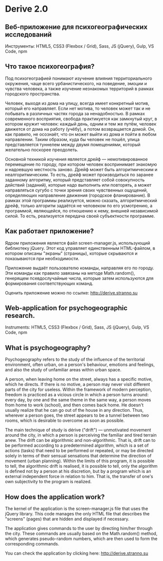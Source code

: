# Derive 2.0

## Веб-приложение для психогеографических исследований

Инструменты: HTML5, CSS3 (Flexbox / Grid), Sass, JS (jQuery), Gulp, VS Code, npm

## Что такое психогеография?

Под психогеографией понимают изучение влияния территориального окружения, чаще всего урбанистического, на поведение, эмоции и чувства человека, а также изучение незнакомых территорий в рамках городского пространства.

Человек, выходя из дома на улицу, всегда имеет конкретный мотив, который его
 направляет. Если нет мотива, то человек может так и не побывать в различных частях города за
 ненадобностью. В рамках современного восприятия, свобода практикуется как замкнутый круг, в котором кружит
 человек: каждый день, одним и тем
 же путём, человек движется от дома на работу (учёбу), а потом возвращается
 домой. Он, как правило, не осознаёт, что он может выйти из дома и пойти
 в любом направлении. Таким образом, куда бы человек не пошёл, улица представляется туннелем между двумя
 помещениями, который желательно поскорее преодолеть.

Основной техникой изучения является дрейф — немотивированное перемещение по городу, при котором человек
 воспринимает знакомую и надоевшую местность заново.
 Дрейф может быть алгоритмическим и неалгоритмическим. То есть, дрейф может
 производиться по заранее заданному алгоритму, который представляет собой
 совокупность действий (заданий), которые надо выполнить или повторять, а может направляться сугубо с точки зрения
 своих чувственных ощущений, определяющих направление движения (городское фланирование). В рамках этой программы
 реализуется, можно сказать, алгоритмический дрейф,
 только алгоритм задаётся не человеком по его усмотрению, а программой, являющейся, по отношению к нему, внешней
 независимой силой. То есть, реализуется передача своей субъектности программе.
 
 ## Как работает приложение?

Ядром приложения является файл screen-manager.js, использующий библиотеку jQuery. Этот код управляет единственным HTML-файлом, в котором описаны "экраны" (страницы), которые скрываются и показываются при необходимости. 

Приложение выдаёт пользователю команды, направляя его по городу. Эти команды как правило завязаны на методе Math.random(), генерящем псевдослучайные числа, которые затем используются для формирования соответствующих команд.

Оценить приложение можно по ссылке:
http://derive.stranno.su

 ## Web-application for psychogeographic research.
 
 Instruments: HTML5, CSS3 (Flexbox / Grid), Sass, JS (jQuery), Gulp, VS Code, npm
 
 ## What is psychogeography?
 
 Psychogeography refers to the study of the influence of the territorial environment, often urban, on a person's
 behaviour, emotions and feelings, and also the study of unfamiliar areas within urban space.
 
 A person, when leaving home on the street, always has a specific motive, which he directs. If there is no motive, a person may never  visit different parts of the city for
 useless. Within the framework of modern perception, freedom is practiced as a vicious circle in which a person
 turns around: every day, by one and the same theme
 in the same way, a person moves from home to work (school), and then comes back
 home. He doesn't usually realize that he can go out of the house
 in any direction. Thus, wherever a person goes, the street appears to be a tunnel between two rooms, which is
 desirable to overcome as soon as possible.

The main technique of study is dérive ("drift") — unmotivated movement around the city, in which a person
 is perceiving the familiar and tired terrain anew.
 The drift can be algorithmic and non-algorithmic. That is, drift can
 to be performed according to a predetermined algorithm, which is
 a set of actions (tasks) that need to be performed or repeated, or may be directed solely in terms of
 their sensual sensations that determine the direction of movement (urban planning). Within the limits of this
 program, it is possible to tell, the algorithmic drift is realised, it is possible to tell,
 only the algorithm is defined not by a person at his discretion, but by a program which is an external independent
 force in relation to him. That is, the transfer of one's own subjectivity to the program is realized.
 
 ## How does the application work?

The kernel of the application is the screen-manager.js file that uses the jQuery library. This code manages the only HTML file that describes the "screens" (pages) that are hidden and displayed if necessary. 

The application gives commands to the user by directing him/her through the city. These commands are usually based on the Math.random() method, which generates pseudo-random numbers, which are then used to form the corresponding commands.

You can check the application by clicking here:
http://derive.stranno.su
